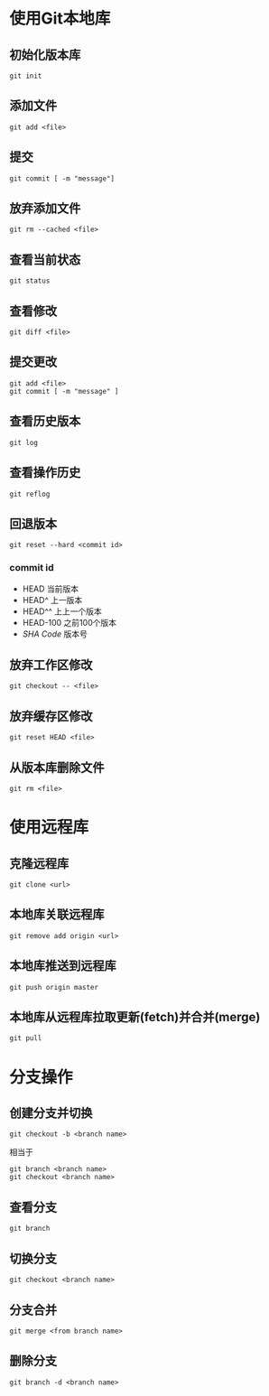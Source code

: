 # 使用Git本地库

## 初始化版本库

``` shell
git init
```

## 添加文件

``` shell
git add <file>
```

## 提交

``` shell
git commit [ -m "message"]
```

## 放弃添加文件

``` shell
git rm --cached <file>
```

## 查看当前状态

``` shell
git status
```

## 查看修改

``` shell
git diff <file>
```

## 提交更改

``` shell
git add <file>
git commit [ -m "message" ]
```

## 查看历史版本

``` shell
git log
```

## 查看操作历史

``` shell
git reflog
```

## 回退版本

``` shell
git reset --hard <commit id>
```
### commit id
* HEAD	当前版本
* HEAD^ 上一版本
* HEAD^^ 上上一个版本
* HEAD-100 之前100个版本
* *SHA Code* 版本号

## 放弃工作区修改

``` shell
git checkout -- <file>
```

## 放弃缓存区修改

``` shell
git reset HEAD <file>
```

## 从版本库删除文件
``` shell
git rm <file>
```


# 使用远程库

## 克隆远程库

``` shell
git clone <url>
```


## 本地库关联远程库

``` shell
git remove add origin <url>
```

## 本地库推送到远程库

``` shell
git push origin master
```

## 本地库从远程库拉取更新(fetch)并合并(merge)

``` shell
git pull
```

# 分支操作

## 创建分支并切换

``` shell
git checkout -b <branch name>
```  
相当于  
``` shell
git branch <branch name>
git checkout <branch name>
```

## 查看分支

``` shell
git branch
```

## 切换分支

``` shell
git checkout <branch name>
```

## 分支合并

``` shell
git merge <from branch name>
```

## 删除分支

``` shell
git branch -d <branch name>
```





